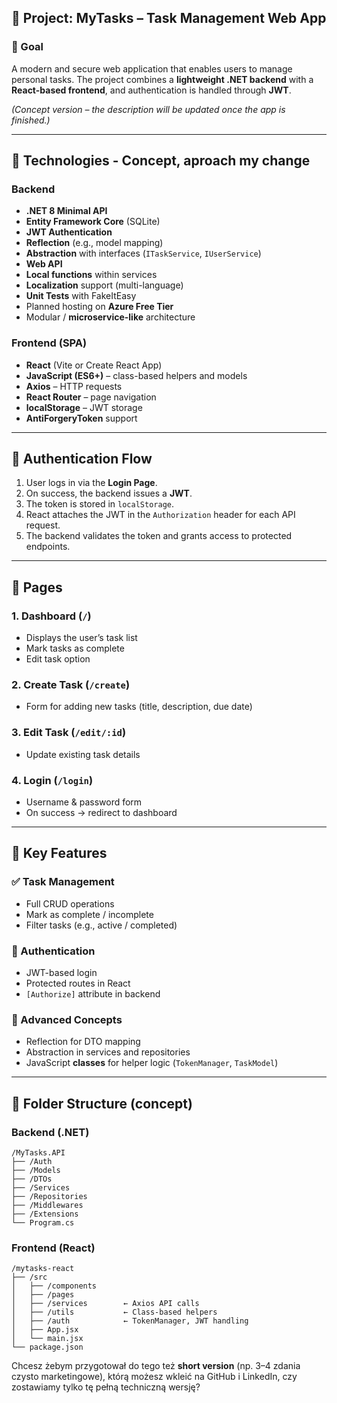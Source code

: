 ## 📄 Project: **MyTasks – Task Management Web App**

### 🎯 Goal

A modern and secure web application that enables users to manage personal tasks.
The project combines a **lightweight .NET backend** with a **React-based frontend**, and authentication is handled through **JWT**.

*(Concept version – the description will be updated once the app is finished.)*

---

## 🧱 Technologies - Concept, aproach my change

### Backend

* **.NET 8 Minimal API**
* **Entity Framework Core** (SQLite)
* **JWT Authentication**
* **Reflection** (e.g., model mapping)
* **Abstraction** with interfaces (`ITaskService`, `IUserService`)
* **Web API**
* **Local functions** within services
* **Localization** support (multi-language)
* **Unit Tests** with FakeItEasy
* Planned hosting on **Azure Free Tier**
* Modular / **microservice-like** architecture

### Frontend (SPA)

* **React** (Vite or Create React App)
* **JavaScript (ES6+)** – class-based helpers and models
* **Axios** – HTTP requests
* **React Router** – page navigation
* **localStorage** – JWT storage
* **AntiForgeryToken** support

---

## 🔐 Authentication Flow

1. User logs in via the **Login Page**.
2. On success, the backend issues a **JWT**.
3. The token is stored in `localStorage`.
4. React attaches the JWT in the `Authorization` header for each API request.
5. The backend validates the token and grants access to protected endpoints.

---

## 📄 Pages

### 1. **Dashboard** (`/`)

* Displays the user’s task list
* Mark tasks as complete
* Edit task option

### 2. **Create Task** (`/create`)

* Form for adding new tasks (title, description, due date)

### 3. **Edit Task** (`/edit/:id`)

* Update existing task details

### 4. **Login** (`/login`)

* Username & password form
* On success → redirect to dashboard

---

## 🧩 Key Features

### ✅ Task Management

* Full CRUD operations
* Mark as complete / incomplete
* Filter tasks (e.g., active / completed)

### 🔐 Authentication

* JWT-based login
* Protected routes in React
* `[Authorize]` attribute in backend

### 🧠 Advanced Concepts

* Reflection for DTO mapping
* Abstraction in services and repositories
* JavaScript **classes** for helper logic (`TokenManager`, `TaskModel`)

---

## 📁 Folder Structure (concept)

### Backend (.NET)

```
/MyTasks.API
├── /Auth
├── /Models
├── /DTOs
├── /Services
├── /Repositories
├── /Middlewares
├── /Extensions
└── Program.cs
```

### Frontend (React)

```
/mytasks-react
├── /src
│   ├── /components
│   ├── /pages
│   ├── /services        ← Axios API calls
│   ├── /utils           ← Class-based helpers
│   ├── /auth            ← TokenManager, JWT handling
│   ├── App.jsx
│   └── main.jsx
└── package.json
```

Chcesz żebym przygotował do tego też **short version** (np. 3–4 zdania czysto marketingowe), którą możesz wkleić na GitHub i LinkedIn, czy zostawiamy tylko tę pełną techniczną wersję?

